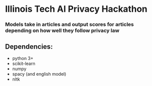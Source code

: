 # Illinois Tech AI Privacy Hackathon


### Models take in articles and output scores for articles depending on how well they follow privacy law 



##  Dependencies:
* python 3+
* scikit-learn
* numpy
* spacy (and english model)
* nltk
